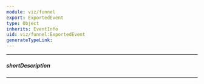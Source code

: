 ```yaml
---
module: viz/funnel
export: ExportedEvent
type: Object
inherits: EventInfo
uid: viz/funnel:ExportedEvent
generateTypeLink: 
---
```

---
##### shortDescription
<!-- Description goes here -->

---
<!-- Description goes here -->